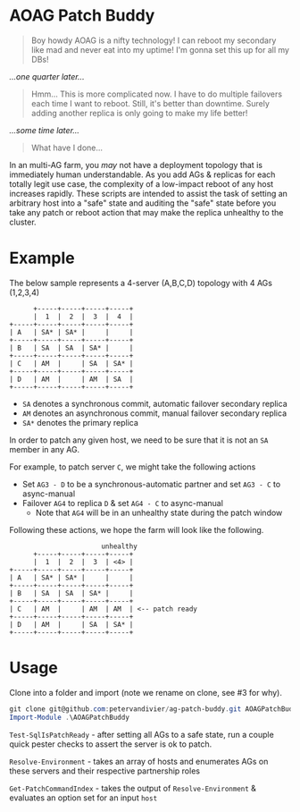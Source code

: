 # AOAG Patch Buddy

> Boy howdy AOAG is a nifty technology! I can reboot my secondary like mad and never eat into my uptime! I'm gonna set this up for all my DBs!

_...one quarter later..._

> Hmm... This is more complicated now. I have to do multiple failovers each time I want to reboot. Still, it's better than downtime. Surely adding another replica is only going to make my life better!

_...some time later..._

> What have I done...

In an multi-AG farm, you _may_ not have a deployment topology that is immediately human understandable. As you add AGs & replicas for each totally legit use case, the complexity of a low-impact reboot of any host increases rapidly. These scripts are intended to assist the task of setting an arbitrary host into a "safe" state and auditing the "safe" state before you take any patch or reboot action that may make the replica unhealthy to the cluster.

# Example

The below sample represents a 4-server (A,B,C,D) topology with 4 AGs (1,2,3,4)

```ascii-art
      +-----+-----+-----+-----+
      |  1  |  2  |  3  |  4  |
+-----+-----+-----+-----+-----+
| A   | SA* | SA* |     |     |
+-----+-----+-----+-----+-----+
| B   | SA  | SA  | SA* |     |
+-----+-----+-----+-----+-----+
| C   | AM  |     | SA  | SA* |
+-----+-----+-----+-----+-----+
| D   | AM  |     | AM  | SA  |
+-----+-----+-----+-----+-----+
```

* `SA` denotes a synchronous commit, automatic failover secondary replica
* `AM` denotes an asynchronous commit, manual failover secondary replica
* `SA*` denotes the primary replica

In order to patch any given host, we need to be sure that it is not an `SA` member in any AG.

For example, to patch server `C`, we might take the following actions

* Set `AG3 - D` to be a synchronous-automatic partner and set `AG3 - C` to async-manual
* Failover `AG4` to replica `D` & set `AG4 - C` to async-manual
	* Note that `AG4` will be in an unhealthy state during the patch window

Following these actions, we hope the farm will look like the following.

```ascii-art
                       unhealthy
      +-----+-----+-----+-----+
      |  1  |  2  |  3  | <4> |
+-----+-----+-----+-----+-----+
| A   | SA* | SA* |     |     |
+-----+-----+-----+-----+-----+
| B   | SA  | SA  | SA* |     |
+-----+-----+-----+-----+-----+
| C   | AM  |     | AM  | AM  | <-- patch ready
+-----+-----+-----+-----+-----+
| D   | AM  |     | SA  | SA* |
+-----+-----+-----+-----+-----+
```

# Usage

Clone into a folder and import (note we rename on clone, see #3 for why).

```powershell
git clone git@github.com:petervandivier/ag-patch-buddy.git AOAGPatchBuddy
Import-Module .\AOAGPatchBuddy
```

`Test-SqlIsPatchReady` - after setting all AGs to a safe state, run a couple quick pester checks to assert the server is ok to patch.

`Resolve-Environment` - takes an array of hosts and enumerates AGs on these servers and their respective partnership roles  

`Get-PatchCommandIndex` - takes the output of `Resolve-Environment` & evaluates an option set for an input `host` 

